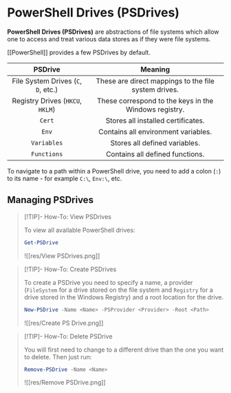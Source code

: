 # PowerShell Drives (PSDrives)

**PowerShell Drives (PSDrives)** are abstractions of file systems which allow one to access and treat various data stores as if they were file systems.

[[PowerShell]] provides a few PSDrives by default. 

|PSDrive|Meaning|
|:--:|:--:|
|File System Drives (`C`, `D`, etc.)|These are direct mappings to the file system drives.|
|Registry Drives (`HKCU`, `HKLM`)|These correspond to the keys in the Windows registry.|
|`Cert`|Stores all installed certificates.|
|`Env`|Contains all environment variables.|
|`Variables`|Stores all defined variables.|
|`Functions`|Contains all defined functions.|

To navigate to a path within a PowerShell drive, you need to add a colon (`:`) to its name - for example `C:\`, `Env:\`, etc.

## Managing PSDrives

>[!TIP]- How-To: View PSDrives
>
>To view all available PowerShell drives:
>
>```powershell
>Get-PSDrive
>```
>
>![[res/View PSDrives.png]]
>

>[!TIP]- How-To: Create PSDrives
>
>To create a PSDrive you need to specify a name, a provider (`FileSystem` for a drive stored on the file system and `Registry` for a drive stored in the Windows Registry) and a root location for the drive.
>
>```powershell
>New-PSDrive -Name <Name> -PSProvider <Provider> -Root <Path>
>```
>
>![[res/Create PS Drive.png]]
>

>[!TIP]- How-To: Delete PSDrive
>
>You will first need to change to a different drive than the one you want to delete. Then just run:
>
>```powershell
>Remove-PSDrive -Name <Name>
>```
>
>![[res/Remove PSDrive.png]]
>